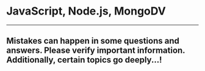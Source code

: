 # JavaScript, Node.js, MongoDV
 
-------------------------------------------------------------------------------------------------------------------------------------------------------------------
Mistakes can happen in some questions and answers. Please verify important information. Additionally, certain topics go deeply...!
-------------------------------------------------------------------------------------------------------------------------------------------------------------------
